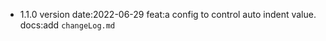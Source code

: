 - 1.1.0 version
 date:2022-06-29
 feat:a config to control auto indent value.
 docs:add `changeLog.md`
